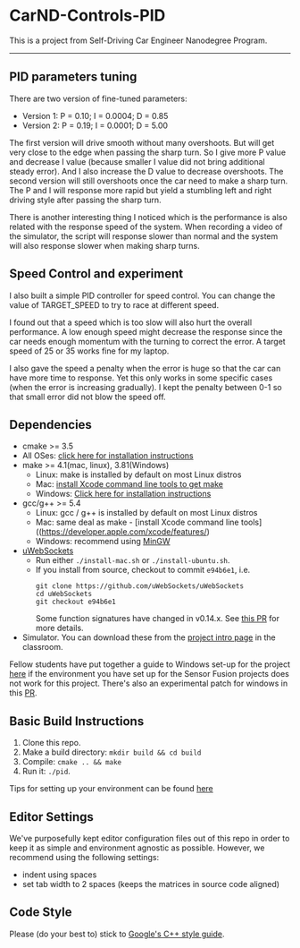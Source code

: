 # CarND-Controls-PID
This is a project from Self-Driving Car Engineer Nanodegree Program.

---

## PID parameters tuning

There are two version of fine-tuned parameters:
- Version 1: P = 0.10; I = 0.0004; D = 0.85
- Version 2: P = 0.19; I = 0.0001; D = 5.00

The first version will drive smooth without many overshoots. But will get very close to the edge when passing the sharp turn. So I give more P value and decrease I value (because smaller I value did not bring additional steady error). And I also increase the D value to decrease overshoots. The second version will still overshoots once the car need to make a sharp turn. The P and I will response more rapid but yield a stumbling left and right driving style after passing the sharp turn.

There is another interesting thing I noticed which is the performance is also related with the response speed of the system. When recording a video of the simulator, the script will response slower than normal and the system will also response slower when making sharp turns.

## Speed Control and experiment

I also built a simple PID controller for speed control. You can change the value of TARGET_SPEED to try to race at different speed. 

I found out that a speed which is too slow will also hurt the overall performance. A low enough speed might decrease the response since the car needs enough momentum with the turning to correct the error. A target speed of 25 or 35 works fine for my laptop.

I also gave the speed a penalty when the error is huge so that the car can have more time to response. Yet this only works in some specific cases (when the error is increasing gradually). I kept the penalty between 0-1 so that small error did not blow the speed off.

## Dependencies

* cmake >= 3.5
 * All OSes: [click here for installation instructions](https://cmake.org/install/)
* make >= 4.1(mac, linux), 3.81(Windows)
  * Linux: make is installed by default on most Linux distros
  * Mac: [install Xcode command line tools to get make](https://developer.apple.com/xcode/features/)
  * Windows: [Click here for installation instructions](http://gnuwin32.sourceforge.net/packages/make.htm)
* gcc/g++ >= 5.4
  * Linux: gcc / g++ is installed by default on most Linux distros
  * Mac: same deal as make - [install Xcode command line tools]((https://developer.apple.com/xcode/features/)
  * Windows: recommend using [MinGW](http://www.mingw.org/)
* [uWebSockets](https://github.com/uWebSockets/uWebSockets)
  * Run either `./install-mac.sh` or `./install-ubuntu.sh`.
  * If you install from source, checkout to commit `e94b6e1`, i.e.
    ```
    git clone https://github.com/uWebSockets/uWebSockets 
    cd uWebSockets
    git checkout e94b6e1
    ```
    Some function signatures have changed in v0.14.x. See [this PR](https://github.com/udacity/CarND-MPC-Project/pull/3) for more details.
* Simulator. You can download these from the [project intro page](https://github.com/udacity/self-driving-car-sim/releases) in the classroom.

Fellow students have put together a guide to Windows set-up for the project [here](https://s3-us-west-1.amazonaws.com/udacity-selfdrivingcar/files/Kidnapped_Vehicle_Windows_Setup.pdf) if the environment you have set up for the Sensor Fusion projects does not work for this project. There's also an experimental patch for windows in this [PR](https://github.com/udacity/CarND-PID-Control-Project/pull/3).

## Basic Build Instructions

1. Clone this repo.
2. Make a build directory: `mkdir build && cd build`
3. Compile: `cmake .. && make`
4. Run it: `./pid`. 

Tips for setting up your environment can be found [here](https://classroom.udacity.com/nanodegrees/nd013/parts/40f38239-66b6-46ec-ae68-03afd8a601c8/modules/0949fca6-b379-42af-a919-ee50aa304e6a/lessons/f758c44c-5e40-4e01-93b5-1a82aa4e044f/concepts/23d376c7-0195-4276-bdf0-e02f1f3c665d)

## Editor Settings

We've purposefully kept editor configuration files out of this repo in order to
keep it as simple and environment agnostic as possible. However, we recommend
using the following settings:

* indent using spaces
* set tab width to 2 spaces (keeps the matrices in source code aligned)

## Code Style

Please (do your best to) stick to [Google's C++ style guide](https://google.github.io/styleguide/cppguide.html).


